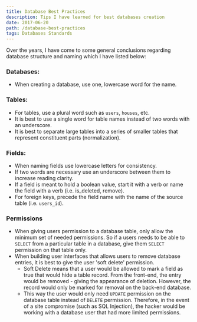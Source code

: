 ```yaml
---
title: Database Best Practices
description: Tips I have learned for best databases creation
date: 2017-06-20
path: /database-best-practices
tags: Databases Standards
---
```


Over the years, I have come to some general conclusions regarding database structure and naming which I have listed below:

### Databases:
* When creating a database, use one, lowercase word for the name.

### Tables:
* For tables, use a plural word such as `users`, `houses`, etc.
 * It is best to use a single word for table names instead of two words with an underscore.
* It is best to separate large tables into a series of smaller tables that represent constituent parts (normalization).

### Fields:
* When naming fields use lowercase letters for consistency.
* If two words are necessary use an underscore between them to increase reading clarity.
* If a field is meant to hold a boolean value, start it with a verb or name the field with a verb (i.e. is_deleted, remove).
* For foreign keys, precede the field name with the name of the source table (i.e. `users_id`).

### Permissions
* When giving users permission to a database table, only allow the minimum set of needed permissions. So if a users needs to be able to `SELECT` from a particular table in a database, give them `SELECT` permission on that table only.
* When building user interfaces that allows users to remove database entries, it is best to give the user 'soft delete' permission.
  * Soft Delete means that a user would be allowed to mark a field as true that would hide a table record. From the front-end, the entry would be removed - giving the appearance of deletion. However, the record would only be marked for removal on the back-end database.
   * This way the user would only need `UPDATE` permission on the database table instead of `DELETE` permission. Therefore, in the event of a site compromise (such as SQL Injection), the hacker would be working with a database user that had more limited permissions.